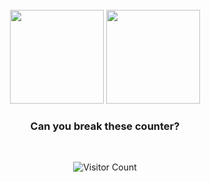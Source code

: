 <div align="center">

<br/>
<img height="150px" src="https://github-readme-stats.vercel.app/api/top-langs/?username=TopETH&layout=compact&theme=dracula&private=true">
<img height="150px" src="https://github-readme-stats.vercel.app/api?username=star-software-engineering-svc&show_icons=true&theme=dracula&count_private=true&private=true">
<br/>

### Can you break these counter?

<br />

![Visitor Count](https://profile-counter.glitch.me/star-software-engineering-svc/count.svg)

</div>
